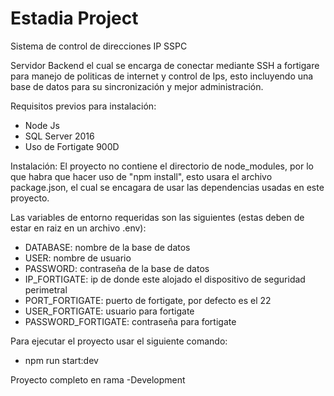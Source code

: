 # Estadia Project
Sistema de control de direcciones IP  SSPC

Servidor Backend el cual se encarga de conectar mediante SSH a fortigare para manejo de politicas de internet y control de Ips, esto incluyendo una base de datos para su sincronización y mejor administración.

Requisitos previos para instalación:
- Node Js
- SQL Server 2016
- Uso de Fortigate 900D

Instalación:
El proyecto no contiene el directorio de node_modules, por lo que habra que hacer uso de "npm install", esto usara el archivo package.json, el cual se encagara de usar las dependencias usadas en este proyecto.

Las variables de entorno requeridas son las siguientes (estas deben de estar en raiz en un archivo .env):
- DATABASE: nombre de la base de datos
- USER: nombre de usuario
- PASSWORD: contraseña de la base de datos
- IP_FORTIGATE: ip de donde este alojado el dispositivo de seguridad perimetral
- PORT_FORTIGATE: puerto de fortigate, por defecto es el 22
- USER_FORTIGATE: usuario para fortigate
- PASSWORD_FORTIGATE: contraseña para fortigate

Para ejecutar el proyecto usar el siguiente comando:
- npm run start:dev

Proyecto completo en rama -Development
